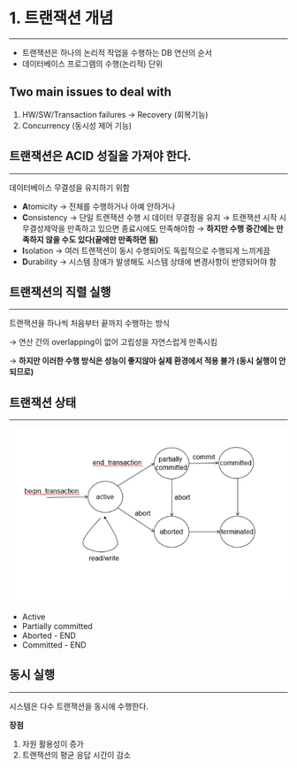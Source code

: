 # 1. 트랜잭션 개념

---

- 트랜잭션은 하나의 논리적 작업을 수행하는 DB 연산의 순서
- 데이터베이스 프로그램의 수행(논리적) 단위

## Two main issues to deal with

1. HW/SW/Transaction failures → Recovery (회복기능)
2. Concurrency (동시성 제어 기능)

## 트랜잭션은 ACID 성질을 가져야 한다.

---

데이터베이스 무결성을 유지하기 위함

- **A**tomicity
→ 전체를 수행하거나 아예 안하거나
- **C**onsistency
→ 단일 트랜잭션 수행 시 데이터 무결정을 유지
→ 트랜잭션 시작 시 무결성제약을 만족하고 있으면 종료시에도 만족해야함
→ **하지만 수행 중간에는 만족하지 않을 수도 있다(끝에만 만족하면 됨)**
- **I**solation
→ 여러 트랜잭션이 동시 수행되어도 독립적으로 수행되게 느끼게끔
- **D**urability
→ 시스템 장애가 발생해도 시스템 상태에 변경사항이 반영되어야 함

## 트랜잭션의 직렬 실행

---

트랜잭션을 하나씩 처음부터 끝까지 수행하는 방식

→ 연산 간의 overlapping이 없어 고립성을 자연스럽게 만족시킴

→ **하지만 이러한 수행 방식은 성능이 좋지않아 실제 환경에서 적용 불가 (동시 실행이 안되므로)**

## 트랜잭션 상태

---

![img/transaction.png](img/transaction.png)

- Active
- Partially committed
- Aborted - END
- Committed - END

## 동시 실행

---

시스템은 다수 트랜잭션을 동시에 수행한다.

**장점**

1. 자원 활용성이 증가
2. 트랜잭션의 평균 응답 시간이 감소
